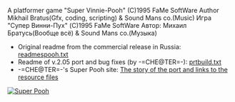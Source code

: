 A platformer game "Super Vinnie-Pooh" (C)1995 FaMe SoftWare
Author Mikhail Bratus(Gfx, coding, scripting) & Sound Mans co.(Music)
Игра "Супер Винни-Пух" (C)1995 FaMe SoftWare
Автор: Михаил Братусь(Вообще всё) & Sound Mans co.(Музыка)

- Original readme from the commercial release in Russia: [readmespooh.txt](readmespooh.txt)
- Readme of v.2.05 port and bug fixes (by -=CHE@TER=-): [prtbuild.txt](prtbuild.txt)
- -=CHE@TER=-'s Super Pooh site: [The story of the port and links to the resource files](http://ctpax-cheater.losthost.org/htmldocs/pooh.htm)

[![Super Pooh](https://www.old-games.ru/games/pc/super_vinni-pukh/screenshots/7177_5d7b7a64e442b.jpg)](https://www.old-games.ru/game/7177.html)

